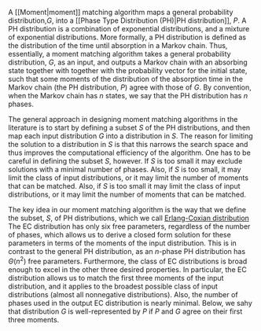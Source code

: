 A [[Moment|moment]] matching algorithm maps a general probability distribution,$G$, into a [[Phase Type Distribution (PH)|PH distribution]], $P$. A PH distribution is a combination of exponential distributions, and a mixture of exponential distributions. More formally, a PH distribution is defined as the distribution of the time until absorption in a Markov chain. Thus, essentially, a moment matching algorithm takes a general probability distribution, $G$, as an input, and outputs a Markov chain with an absorbing state together with together with the probability vector for the initial state, such that some moments of the distribution of the absorption time in the Markov chain (the PH distribution, $P$) agree with those of $G$. By convention, when the Markov chain has $n$ states, we say that the PH distribution has $n$ phases.

The general approach in designing moment matching algorithms in the literature is to start by defining a subset $S$ of the PH distributions, and then map each input distribution $G$ into a distribution in $S$. The reason for limiting the solution to a distribution in $S$ is that this narrows the search space and thus improves the computational efficiency of the algorithm. One has to be careful in defining the subset $S$, however. If $S$ is too small it may exclude solutions with a minimal number of phases. Also, if $S$ is too small, it may limit the class of input distributions, or it may limit the number of moments that can be matched. Also, if $S$ is too small it may limit the class of input distributions, or it may limit the number of moments that can be matched.


The key idea in our moment matching algorithm is the way that we define the subset, $S$, of PH distributions, which we call [Erlang-Coxian distribution](Phase%20Type%20Distribution%20(PH)#Coxian%20PH%20distribution) The EC distribution has only six free parameters, regardless of the number of phases, which allows us to derive a closed form solution for these parameters in terms of the moments of the input distribution. This is in contrast to the general PH distribution, as an $n$-phase PH distribution has $\Theta(n^2)$ free parameters. Furthermore, the class of EC distributions is broad enough to excel in the other three desired properties. In particular, the EC distribution allows us to match the first three moments of the input distribution, and it applies to the broadest possible class of input distributions (almost all nonnegative distributions). Also, the number of phases used in the output EC distribution is nearly minimal. Below, we sahy that distribution $G$ is well-represented by $P$ if $P$ and $G$ agree on their first three moments. 